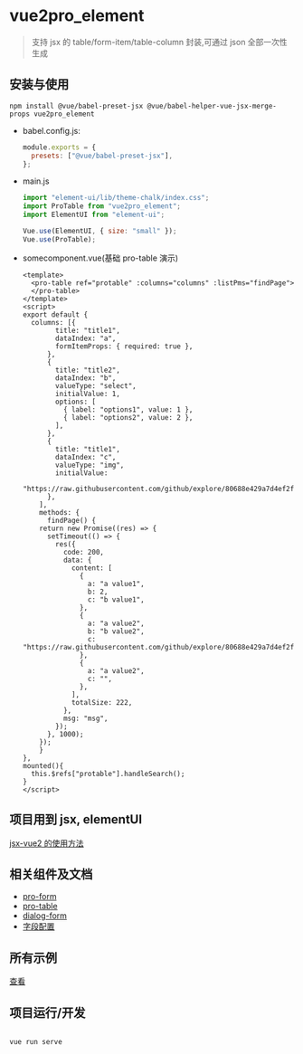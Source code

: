 <!--
 * @Author: zoufengfan
 * @Date: 2022-06-10 10:08:14
 * @LastEditTime: 2022-06-16 15:17:07
 * @LastEditors: zoufengfan
-->

# vue2pro_element

> 支持 jsx 的 table/form-item/table-column 封装,可通过 json 全部一次性生成

## 安装与使用

```
npm install @vue/babel-preset-jsx @vue/babel-helper-vue-jsx-merge-props vue2pro_element
```

- babel.config.js:
  ```js
  module.exports = {
    presets: ["@vue/babel-preset-jsx"],
  };
  ```
- main.js

  ```js
  import "element-ui/lib/theme-chalk/index.css";
  import ProTable from "vue2pro_element";
  import ElementUI from "element-ui";

  Vue.use(ElementUI, { size: "small" });
  Vue.use(ProTable);
  ```

- somecomponent.vue(基础 pro-table 演示)
  ```vue
  <template>
    <pro-table ref="protable" :columns="columns" :listPms="findPage">
    </pro-table>
  </template>
  <script>
  export default {
    columns: [{
          title: "title1",
          dataIndex: "a",
          formItemProps: { required: true },
        },
        {
          title: "title2",
          dataIndex: "b",
          valueType: "select",
          initialValue: 1,
          options: [
            { label: "options1", value: 1 },
            { label: "options2", value: 2 },
          ],
        },
        {
          title: "title1",
          dataIndex: "c",
          valueType: "img",
          initialValue:
            "https://raw.githubusercontent.com/github/explore/80688e429a7d4ef2fca1e82350fe8e3517d3494d/topics/vue/vue.png",
        },
      ],
      methods: {
        findPage() {
      return new Promise((res) => {
        setTimeout(() => {
          res({
            code: 200,
            data: {
              content: [
                {
                  a: "a value1",
                  b: 2,
                  c: "b value1",
                },
                {
                  a: "a value2",
                  b: "b value2",
                  c: "https://raw.githubusercontent.com/github/explore/80688e429a7d4ef2fca1e82350fe8e3517d3494d/topics/vue/vue.png",
                },
                {
                  a: "a value2",
                  c: "",
                },
              ],
              totalSize: 222,
            },
            msg: "msg",
          });
        }, 1000);
      });
      }
  },
  mounted(){
    this.$refs["protable"].handleSearch();
  }
  </script>
  ```

## 项目用到 jsx, elementUI

[jsx-vue2 的使用方法](https://github.com/vuejs/jsx-vue2)

## 相关组件及文档

- [pro-form](./src/components/pro-form/README.md)
- [pro-table](./src/components/pro-table/README.md)
- [dialog-form](./src/components/dialog-form/README.md)
- [字段配置](./src/components/ItemConfig.md)

## 所有示例

[查看](./src/App.vue)

## 项目运行/开发

```

vue run serve

```
